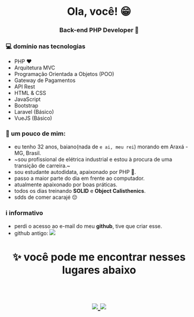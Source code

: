 <h1 align="center">  Ola, você! 😁 </h1>
<h3 align="center"> Back-end PHP Developer 🐘</h3>

### 💻 domínio nas tecnologias
- PHP ❤
- Arquitetura MVC
- Programação Orientada a Objetos (POO)
- Gateway de Pagamentos
- API Rest 
- HTML & CSS
- JavaScript
- Bootstrap
- Laravel (Básico)
- VueJS (Básico)

### 🤔 um pouco de mim:
- eu tenho 32 anos, baiano(nada de `e ai, meu rei`) morando em Araxá - MG, Brasil.
- ~sou profissional de elétrica industrial e estou à procura de uma transição de carreira.~
- sou estudante autodidata, apaixonado por PHP 🐘.
- passo a maior parte do dia em frente ao computador.
- atualmente apaixonado por boas práticas.
- todos os dias treinando **SOLID** e **Object Calisthenics**.
- sdds de comer acarajé 😔

### ℹ️ informativo
- perdi o acesso ao e-mail do meu **github**, tive que criar esse.
- github antigo: <a href="https://github.com/lailson-dev/"><img src="https://img.shields.io/badge/github-lailson--dev-inactive"></a>



<h1 align="center">
✨ você pode me encontrar nesses lugares abaixo   
  <p align="center"><br/>
   <a href="https://www.linkedin.com/in/lailson-dev/">
    <img src="https://img.shields.io/badge/linkedin-lailson-blue">
  </a>
  
  <a href="https://www.instagram.com/lails0nn/">
    <img src="https://img.shields.io/badge/instagram-lailson-orange">
  </a>
</p>
</h1>
